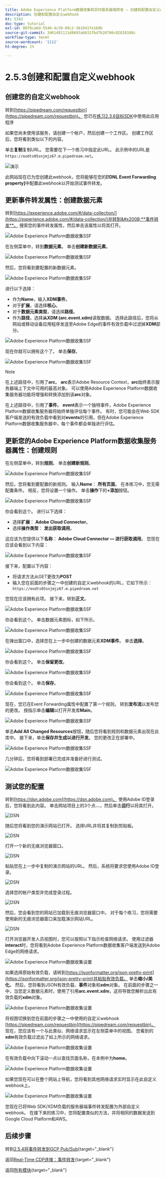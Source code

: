 ```yaml
---
title: Adobe Experience Platform数据收集和实时服务器端转发 — 创建和配置自定义webhook
description: 创建和配置自定义webhook
kt: 5342
doc-type: tutorial
exl-id: 80f8ca6d-5540-4c39-89c2-361941fe168b
source-git-commit: 3d61d91111d8693ab031fbd7b26706c02818108c
workflow-type: tm+mt
source-wordcount: '1112'
ht-degree: 1%

---
```


# 2.5.3创建和配置自定义webhook

## 创建您的自定义webhook

转到[https://pipedream.com/requestbin](https://pipedream.com/requestbin)。 您已在[练习2.3.6目标SDK](./../../../../modules/delivery-activation/rtcdp-b2c/rtcdpb2c-3/ex6.md)中使用此应用程序

如果您尚未使用该服务，请创建一个帐户，然后创建一个工作区。 创建工作区后，您将看到类似以下的内容。

单击&#x200B;**复制**&#x200B;复制URL。 您需要在下一个练习中指定此URL。 此示例中的URL是`https://eodts05snjmjz67.m.pipedream.net`。

![演示](./images/webhook1.png)

此网站现在已为您创建此webhook，您将能够在您的&#x200B;**[!DNL Event Forwarding property]**&#x200B;中配置此webhook以开始测试事件转发。

## 更新事件转发属性：创建数据元素

转到[https://experience.adobe.com/#/data-collection/](https://experience.adobe.com/#/data-collection/)并转到&#x200B;**事件转发**。 搜索您的事件转发属性，然后单击该属性以将其打开。

![Adobe Experience Platform数据收集SSF](./images/prop1.png)

在左侧菜单中，转到&#x200B;**数据元素**。 单击&#x200B;**创建新数据元素**。

![Adobe Experience Platform数据收集SSF](./images/de1.png)

然后，您将看到要配置的新数据元素。

![Adobe Experience Platform数据收集SSF](./images/de2.png)

进行以下选择：

- 作为&#x200B;**Name**，输入&#x200B;**XDM事件**。
- 对于&#x200B;**扩展**，请选择&#x200B;**核心**。
- 对于&#x200B;**数据元素类型**，请选择&#x200B;**路径**。
- 作为&#x200B;**路径**，选择&#x200B;**从XDM (arc.event.xdm)**&#x200B;读取数据。 选择此路径后，您将从网站或移动设备应用程序发送至Adobe Edge的事件有效负载中过滤掉&#x200B;**XDM**&#x200B;部分。

![Adobe Experience Platform数据收集SSF](./images/de3.png)

现在你就可以拥有这个了。 单击&#x200B;**保存**。

![Adobe Experience Platform数据收集SSF](./images/de3a.png)

>[!NOTE]
>
>在上述路径中，引用了&#x200B;**arc**。 **arc**&#x200B;表示Adobe Resource Context，**arc**&#x200B;始终表示服务器端上下文中可用的最高对象。 可以使用Adobe Experience Platform数据收集服务器功能将增强和转换添加到该&#x200B;**arc**&#x200B;对象。
>
>在上述路径中，引用了&#x200B;**事件**。 **event**&#x200B;表示一个独特事件，Adobe Experience Platform数据收集服务器将始终单独评估每个事件。 有时，您可能会在Web SDK客户端发送的有效负载中看到对&#x200B;**events**&#x200B;的引用，但在Adobe Experience Platform数据收集服务器中，每个事件都会单独进行评估。

## 更新您的Adobe Experience Platform数据收集服务器属性：创建规则

在左侧菜单中，转到&#x200B;**规则**。 单击&#x200B;**创建新规则**。

![Adobe Experience Platform数据收集SSF](./images/rl1.png)

然后，您将看到要配置的新规则。 输入&#x200B;**Name**： **所有页面**。 在本练习中，您无需配置条件。 相反，您将设置一个操作。 单击&#x200B;**操作**&#x200B;下的&#x200B;**+添加**&#x200B;按钮。

![Adobe Experience Platform数据收集SSF](./images/rl2.png)

你会看到这个。 进行以下选择：

- 选择&#x200B;**扩展**： **Adobe Cloud Connector**。
- 选择&#x200B;**操作类型**： **发出获取调用**。

这应该为您提供以下&#x200B;**名称**： **Adobe Cloud Connector — 进行获取调用**。 您现在应该会看到以下内容：

![Adobe Experience Platform数据收集SSF](./images/rl4.png)

接下来，配置以下内容：

- 将请求方法从GET更改为&#x200B;**POST**
- 输入您在前面的步骤之一中创建的自定义webhook的URL，它如下所示： `https://eodts05snjmjz67.m.pipedream.net`

您现在应该拥有此项。 接下来，转到&#x200B;**正文**。

![Adobe Experience Platform数据收集SSF](./images/rl6.png)

你会看到这个。 单击数据元素图标，如下所示。

![Adobe Experience Platform数据收集SSF](./images/rl7.png)

在弹出窗口中，选择您在上一步中创建的数据元素&#x200B;**XDM事件**。 单击&#x200B;**选择**。

![Adobe Experience Platform数据收集SSF](./images/rl8.png)

你会看到这个。 单击&#x200B;**保留更改**。

![Adobe Experience Platform数据收集SSF](./images/rl9.png)

你会看到这个。 单击&#x200B;**保存**。

![Adobe Experience Platform数据收集SSF](./images/rl10.png)

现在，您已在Event Forwarding属性中配置了第一个规则。 转到&#x200B;**发布流**以发布您的更改。
按指示单击**编辑**&#x200B;以打开开发库&#x200B;**Main**。

![Adobe Experience Platform数据收集SSF](./images/rl11.png)

单击&#x200B;**Add All Changed Resources**&#x200B;按钮，随后您将看到规则和数据元素出现在此库中。 接下来，单击&#x200B;**保存并生成以进行开发**。 您的更改正在部署中。

![Adobe Experience Platform数据收集SSF](./images/rl13.png)

几分钟后，您将看到部署已完成并准备好进行测试。

![Adobe Experience Platform数据收集SSF](./images/rl14.png)

## 测试您的配置

转到[https://dsn.adobe.com](https://dsn.adobe.com)。 使用Adobe ID登录后，您将看到此内容。 单击网站项目上的3个点&#x200B;**...**，然后单击&#x200B;**运行**&#x200B;以将其打开。

![DSN](./../../datacollection/dc1.1/images/web8.png)

随后您将看到您的演示网站已打开。 选择URL并将其复制到剪贴板。

![DSN](../../../getting-started/gettingstarted/images/web3.png)

打开一个新的无痕浏览器窗口。

![DSN](../../../getting-started/gettingstarted/images/web4.png)

粘贴您在上一步中复制的演示网站的URL。 然后，系统将要求您使用Adobe ID登录。

![DSN](../../../getting-started/gettingstarted/images/web5.png)

选择您的帐户类型并完成登录过程。

![DSN](../../../getting-started/gettingstarted/images/web6.png)

然后，您会看到您的网站已加载到无痕浏览器窗口中。 对于每个练习，您将需要使用新的无痕浏览器窗口来加载演示网站URL。

![DSN](../../../getting-started/gettingstarted/images/web7.png)

打开浏览器开发人员视图时，您可以按照以下指示检查网络请求。 使用过滤器&#x200B;**interact**&#x200B;时，您将看到Adobe Experience Platform数据收集客户端发送到Adobe Edge的网络请求。

![Adobe Experience Platform数据收集设置](./images/hook1.png)

如果选择原始有效负载，请转到[https://jsonformatter.org/json-pretty-print](https://jsonformatter.org/json-pretty-print)并粘贴有效负载。 单击&#x200B;**缩小/美化**。 然后，您将看到JSON有效负载、**事件**&#x200B;对象和&#x200B;**xdm**&#x200B;对象。 在前面的步骤之一中，当您定义数据元素时，使用了引用&#x200B;**arc.event.xdm**，这将导致您解析出此有效负载的&#x200B;**xdm**&#x200B;对象。

![Adobe Experience Platform数据收集设置](./images/hook2.png)

将视图切换到您在前面的步骤之一中使用的自定义webhook [https://pipedream.com/requestbin](https://pipedream.com/requestbin)。 现在，您应该有一个与此类似、网络请求显示在左侧菜单中的视图。 您看到的&#x200B;**xdm**&#x200B;有效负载过滤出了如上所示的网络请求。

![Adobe Experience Platform数据收集设置](./images/hook3.png)

在有效负载中向下滚动一点以查找页面名称，在本例中为&#x200B;**home**。

![Adobe Experience Platform数据收集设置](./images/hook4.png)

如果您现在可以在整个网站上导航，您将看到其他网络请求实时显示在此自定义webhook上。

![Adobe Experience Platform数据收集设置](./images/hook5.png)

您现在已将Web SDK/XDM负载的服务器端事件转发配置为外部自定义webhook。 在接下来的练习中，您将配置类似的方法，并将相同的数据发送到Google Cloud Platform和AWS。

## 后续步骤

转到[2.5.4将事件转发到GCP Pub/Sub](./ex4.md){target="_blank"}

返回[Real-Time CDP连接：事件转发](./aep-data-collection-ssf.md){target="_blank"}

返回[所有模块](./../../../../overview.md){target="_blank"}
